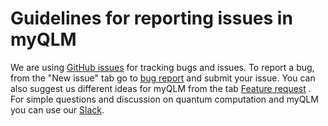 # Guidelines for reporting issues in myQLM

We are using [GitHub issues](https://github.com/myQLM/myqlm-issues/issues) for tracking bugs and issues. To report a bug, from the "New issue" tab go to  [bug report](https://github.com/myQLM/myqlm-issues/issues/new?assignees=&labels=&template=bug_report.md&title=) and submit your issue. You can also suggest us different ideas for myQLM from the tab [Feature request](https://github.com/myQLM/myqlm-issues/issues/new?assignees=&labels=&template=feature_request.md&title=) .   
For simple questions and discussion on quantum computation and myQLM you can use our [Slack](https://myqlmworkspace.slack.com/?redir=%2Fgantry%2Fclient).
